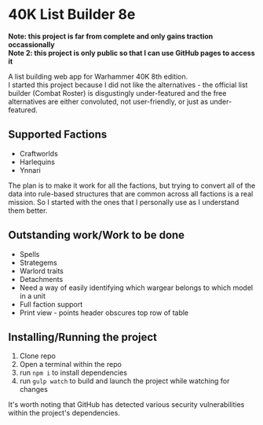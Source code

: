 # 40K List Builder 8e #

<b>Note: this project is far from complete and only gains traction occassionally</b>  
<b>Note 2: this project is only public so that I can use GitHub pages to access it</b>

A list building web app for Warhammer 40K 8th edition.   
I started this project because I did not like the alternatives - the official list builder (Combat Roster) is disgustingly under-featured and the free alternatives are either convoluted, not user-friendly, or just as under-featured.

## Supported Factions ##
* Craftworlds
* Harlequins
* Ynnari

The plan is to make it work for all the factions, but trying to convert all of the data into rule-based structures that are common across all factions is a real mission. So I started with the ones that I personally use as I understand them better.

## Outstanding work/Work to be done ##
* Spells
* Strategems
* Warlord traits
* Detachments
* Need a way of easily identifying which wargear belongs to which model in a unit
* Full faction support
* Print view - points header obscures top row of table

## Installing/Running the project ##
1. Clone repo
2. Open a terminal within the repo
3. run `npm i` to install dependencies
4. run `gulp watch` to build and launch the project while watching for changes

It's worth noting that GitHub has detected various security vulnerabilities within the project's dependencies.
